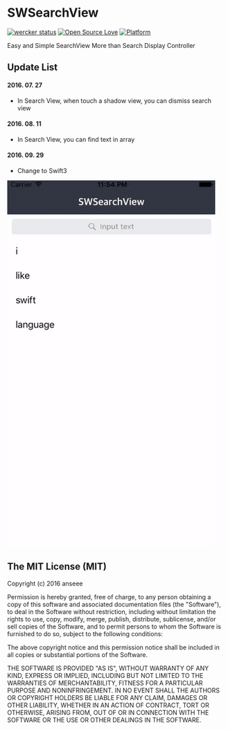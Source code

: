 # SWSearchView
[![wercker status](https://app.wercker.com/status/9e0bc54c43f48d220aec684fffb2b110/s/master "wercker status")](https://app.wercker.com/project/bykey/9e0bc54c43f48d220aec684fffb2b110) [![Open Source Love](https://badges.frapsoft.com/os/mit/mit.svg?v=102)](https://github.com/ellerbrock/open-source-badge/)
[![Platform](https://img.shields.io/cocoapods/p/MMCardView.svg?style=flat)](http://cocoapods.org/pods/MMCardView)

Easy and Simple SearchView More than Search Display Controller

## Update List
#### 2016. 07. 27 
* In Search View, when touch a shadow view, you can dismiss search view

#### 2016. 08. 11
* In Search View, you can find text in array

#### 2016. 09. 29
* Change to Swift3

![Alt Text](https://github.com/anseee/SWSearchView/blob/master/SWSearchView.gif)

## The MIT License (MIT)

Copyright (c) 2016 anseee

Permission is hereby granted, free of charge, to any person obtaining a copy of
this software and associated documentation files (the "Software"), to deal in
the Software without restriction, including without limitation the rights to
use, copy, modify, merge, publish, distribute, sublicense, and/or sell copies of
the Software, and to permit persons to whom the Software is furnished to do so,
subject to the following conditions:

The above copyright notice and this permission notice shall be included in all
copies or substantial portions of the Software.

THE SOFTWARE IS PROVIDED "AS IS", WITHOUT WARRANTY OF ANY KIND, EXPRESS OR
IMPLIED, INCLUDING BUT NOT LIMITED TO THE WARRANTIES OF MERCHANTABILITY, FITNESS
FOR A PARTICULAR PURPOSE AND NONINFRINGEMENT. IN NO EVENT SHALL THE AUTHORS OR
COPYRIGHT HOLDERS BE LIABLE FOR ANY CLAIM, DAMAGES OR OTHER LIABILITY, WHETHER
IN AN ACTION OF CONTRACT, TORT OR OTHERWISE, ARISING FROM, OUT OF OR IN
CONNECTION WITH THE SOFTWARE OR THE USE OR OTHER DEALINGS IN THE SOFTWARE.
